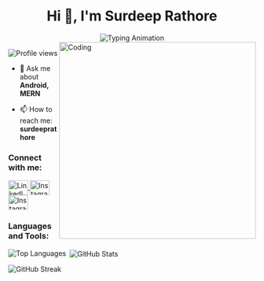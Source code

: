 <h1 align="center">Hi 👋, I'm Surdeep Rathore</h1>

<div align="center">
  <img src="https://readme-typing-svg.demolab.com?font=Fira+Code&size=22&pause=1000&color=36BCF7&center=true&vCenter=true&width=440&lines=Web+Developer;Problem+Solver;Tech+Enthusiast;Innovative+Learner" alt="Typing Animation" />
</div>

<img align="right" alt="Coding" width="400" src="https://cdn.dribbble.com/users/1162077/screenshots/3848914/programmer.gif">

<p align="left">
  <img src="https://komarev.com/ghpvc/?username=surdeeprathore&label=Profile%20views&color=0e75b6&style=flat" alt="Profile views" />
</p>



- 💬 Ask me about **Android, MERN**

- 📫 How to reach me: **surdeeprathore**

<h3 align="left">Connect with me:</h3>
<p align="left">
  <a href="https://www.linkedin.com/in/surdeep-rathore04/" target="blank">
    <img align="center" src="https://raw.githubusercontent.com/rahuldkjain/github-profile-readme-generator/master/src/images/icons/Social/linked-in-alt.svg" alt="LinkedIn" height="30" width="40" />
  </a>
  <a href="https://www.instagram.com/rathoresudeep98?igsh=bHdmcDdqeXg5eXB0" target="blank">
    <img align="center" src="https://raw.githubusercontent.com/rahuldkjain/github-profile-readme-generator/master/src/images/icons/Social/instagram.svg" alt="Instagram" height="30" width="40" />
  </a>
 <a href="https://surdeepfortfolio.netlify.app/" target="blank">
    <img align="center" src="https://cdn-icons-png.flaticon.com/512/726/726056.png" alt="Instagram" height="30" width="40" />
  </a>
  
</p>

<h3 align="left">Languages and Tools:</h3>
<p align="left">
  <!-- Add language and tool icons here -->
</p>

<!-- GitHub Stats -->
<p><img align="left" src="https://github-readme-stats.vercel.app/api/top-langs?username=surdeeprathore&show_icons=true&locale=en&layout=compact&theme=tokyonight" alt="Top Languages" /></p>
<p>&nbsp;<img align="center" src="https://github-readme-stats.vercel.app/api?username=surdeeprathore&show_icons=true&locale=en&theme=tokyonight" alt="GitHub Stats" /></p>
<p><img align="center" src="https://github-readme-streak-stats.herokuapp.com/?user=surdeeprathore&&theme=tokyonight" alt="GitHub Streak" /></p>

